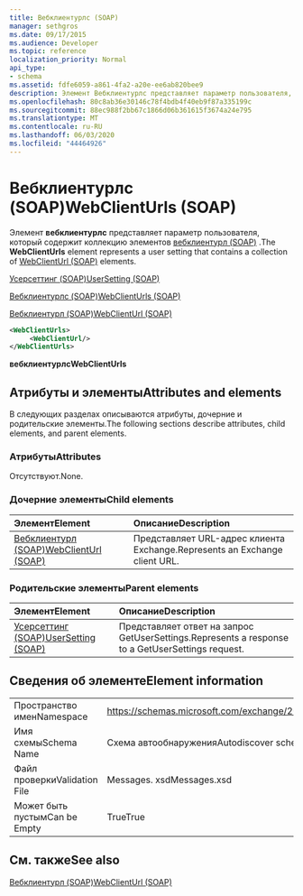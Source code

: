 ```yaml
---
title: Вебклиентурлс (SOAP)
manager: sethgros
ms.date: 09/17/2015
ms.audience: Developer
ms.topic: reference
localization_priority: Normal
api_type:
- schema
ms.assetid: fdfe6059-a861-4fa2-a20e-ee6ab820bee9
description: Элемент Вебклиентурлс представляет параметр пользователя, который содержит коллекцию элементов Вебклиентурл (SOAP).
ms.openlocfilehash: 80c8ab36e30146c78f4bdb4f40eb9f87a335199c
ms.sourcegitcommit: 88ec988f2bb67c1866d06b361615f3674a24e795
ms.translationtype: MT
ms.contentlocale: ru-RU
ms.lasthandoff: 06/03/2020
ms.locfileid: "44464926"
---
```

# <a name="webclienturls-soap"></a><span data-ttu-id="f1e1e-103">Вебклиентурлс (SOAP)</span><span class="sxs-lookup"><span data-stu-id="f1e1e-103">WebClientUrls (SOAP)</span></span>

<span data-ttu-id="f1e1e-104">Элемент **вебклиентурлс** представляет параметр пользователя, который содержит коллекцию элементов [вебклиентурл (SOAP)](webclienturl-soap.md) .</span><span class="sxs-lookup"><span data-stu-id="f1e1e-104">The **WebClientUrls** element represents a user setting that contains a collection of [WebClientUrl (SOAP)](webclienturl-soap.md) elements.</span></span> 
  
[<span data-ttu-id="f1e1e-105">Усерсеттинг (SOAP)</span><span class="sxs-lookup"><span data-stu-id="f1e1e-105">UserSetting (SOAP)</span></span>](usersetting-soap.md)
  
[<span data-ttu-id="f1e1e-106">Вебклиентурлс (SOAP)</span><span class="sxs-lookup"><span data-stu-id="f1e1e-106">WebClientUrls (SOAP)</span></span>](webclienturls-soap.md)
  
[<span data-ttu-id="f1e1e-107">Вебклиентурл (SOAP)</span><span class="sxs-lookup"><span data-stu-id="f1e1e-107">WebClientUrl (SOAP)</span></span>](webclienturl-soap.md)
  
```XML
<WebClientUrls>
     <WebClientUrl/>
</WebClientUrls>

```

 <span data-ttu-id="f1e1e-108">**вебклиентурлс**</span><span class="sxs-lookup"><span data-stu-id="f1e1e-108">**WebClientUrls**</span></span>
## <a name="attributes-and-elements"></a><span data-ttu-id="f1e1e-109">Атрибуты и элементы</span><span class="sxs-lookup"><span data-stu-id="f1e1e-109">Attributes and elements</span></span>

<span data-ttu-id="f1e1e-110">В следующих разделах описываются атрибуты, дочерние и родительские элементы.</span><span class="sxs-lookup"><span data-stu-id="f1e1e-110">The following sections describe attributes, child elements, and parent elements.</span></span>
  
### <a name="attributes"></a><span data-ttu-id="f1e1e-111">Атрибуты</span><span class="sxs-lookup"><span data-stu-id="f1e1e-111">Attributes</span></span>

<span data-ttu-id="f1e1e-112">Отсутствуют.</span><span class="sxs-lookup"><span data-stu-id="f1e1e-112">None.</span></span>
  
### <a name="child-elements"></a><span data-ttu-id="f1e1e-113">Дочерние элементы</span><span class="sxs-lookup"><span data-stu-id="f1e1e-113">Child elements</span></span>

|<span data-ttu-id="f1e1e-114">**Элемент**</span><span class="sxs-lookup"><span data-stu-id="f1e1e-114">**Element**</span></span>|<span data-ttu-id="f1e1e-115">**Описание**</span><span class="sxs-lookup"><span data-stu-id="f1e1e-115">**Description**</span></span>|
|:-----|:-----|
|[<span data-ttu-id="f1e1e-116">Вебклиентурл (SOAP)</span><span class="sxs-lookup"><span data-stu-id="f1e1e-116">WebClientUrl (SOAP)</span></span>](webclienturl-soap.md) <br/> |<span data-ttu-id="f1e1e-117">Представляет URL-адрес клиента Exchange.</span><span class="sxs-lookup"><span data-stu-id="f1e1e-117">Represents an Exchange client URL.</span></span>  <br/> |
   
### <a name="parent-elements"></a><span data-ttu-id="f1e1e-118">Родительские элементы</span><span class="sxs-lookup"><span data-stu-id="f1e1e-118">Parent elements</span></span>

|<span data-ttu-id="f1e1e-119">**Элемент**</span><span class="sxs-lookup"><span data-stu-id="f1e1e-119">**Element**</span></span>|<span data-ttu-id="f1e1e-120">**Описание**</span><span class="sxs-lookup"><span data-stu-id="f1e1e-120">**Description**</span></span>|
|:-----|:-----|
|[<span data-ttu-id="f1e1e-121">Усерсеттинг (SOAP)</span><span class="sxs-lookup"><span data-stu-id="f1e1e-121">UserSetting (SOAP)</span></span>](usersetting-soap.md) <br/> |<span data-ttu-id="f1e1e-122">Представляет ответ на запрос GetUserSettings.</span><span class="sxs-lookup"><span data-stu-id="f1e1e-122">Represents a response to a GetUserSettings request.</span></span>  <br/> |
   
## <a name="element-information"></a><span data-ttu-id="f1e1e-123">Сведения об элементе</span><span class="sxs-lookup"><span data-stu-id="f1e1e-123">Element information</span></span>

|||
|:-----|:-----|
|<span data-ttu-id="f1e1e-124">Пространство имен</span><span class="sxs-lookup"><span data-stu-id="f1e1e-124">Namespace</span></span>  <br/> |https://schemas.microsoft.com/exchange/2010/Autodiscover  <br/> |
|<span data-ttu-id="f1e1e-125">Имя схемы</span><span class="sxs-lookup"><span data-stu-id="f1e1e-125">Schema Name</span></span>  <br/> |<span data-ttu-id="f1e1e-126">Схема автообнаружения</span><span class="sxs-lookup"><span data-stu-id="f1e1e-126">Autodiscover schema</span></span>  <br/> |
|<span data-ttu-id="f1e1e-127">Файл проверки</span><span class="sxs-lookup"><span data-stu-id="f1e1e-127">Validation File</span></span>  <br/> |<span data-ttu-id="f1e1e-128">Messages. xsd</span><span class="sxs-lookup"><span data-stu-id="f1e1e-128">Messages.xsd</span></span>  <br/> |
|<span data-ttu-id="f1e1e-129">Может быть пустым</span><span class="sxs-lookup"><span data-stu-id="f1e1e-129">Can be Empty</span></span>  <br/> |<span data-ttu-id="f1e1e-130">True</span><span class="sxs-lookup"><span data-stu-id="f1e1e-130">True</span></span>  <br/> |
   
## <a name="see-also"></a><span data-ttu-id="f1e1e-131">См. также</span><span class="sxs-lookup"><span data-stu-id="f1e1e-131">See also</span></span>



[<span data-ttu-id="f1e1e-132">Вебклиентурл (SOAP)</span><span class="sxs-lookup"><span data-stu-id="f1e1e-132">WebClientUrl (SOAP)</span></span>](webclienturl-soap.md)

